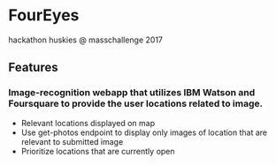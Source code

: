 # FourEyes
hackathon huskies @ masschallenge 2017

## Features

### Image-recognition webapp that utilizes IBM Watson and Foursquare to provide the user locations related to image. 
* Relevant locations displayed on map
* Use get-photos endpoint to display only images of location that are relevant to submitted image
* Prioritize locations that are currently open

